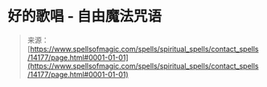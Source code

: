 <!--yml

category: 未分类

date: 2024-06-12 18:53:04

-->

# 好的歌唱 - 自由魔法咒语

> 来源：[https://www.spellsofmagic.com/spells/spiritual_spells/contact_spells/14177/page.html#0001-01-01](https://www.spellsofmagic.com/spells/spiritual_spells/contact_spells/14177/page.html#0001-01-01)
